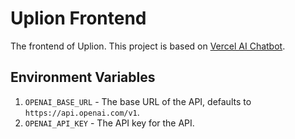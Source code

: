 # Uplion Frontend

The frontend of Uplion. This project is based on [Vercel AI Chatbot](https://github.com/vercel/ai-chatbot/).

## Environment Variables

1. `OPENAI_BASE_URL` - The base URL of the API, defaults to `https://api.openai.com/v1`.
2. `OPENAI_API_KEY` - The API key for the API.